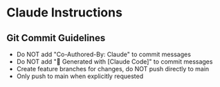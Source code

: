 # Claude Instructions

## Git Commit Guidelines
- Do NOT add "Co-Authored-By: Claude" to commit messages
- Do NOT add "🤖 Generated with [Claude Code]" to commit messages
- Create feature branches for changes, do NOT push directly to main
- Only push to main when explicitly requested